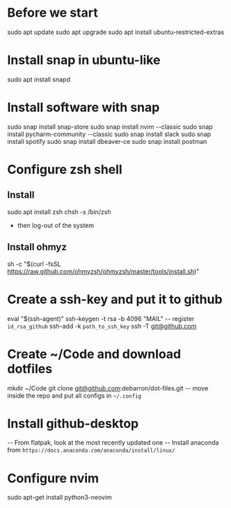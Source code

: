 # Before we start
sudo apt update
sudo apt upgrade
sudo apt install ubuntu-restricted-extras

# Install snap in ubuntu-like
sudo apt install snapd

# Install software with snap
sudo snap install snap-store
sudo snap install nvim --classic
sudo snap install pycharm-community --classic
sudo snap install slack
sudo snap install spotify
sudo snap install dbeaver-ce
sudo snap install postman

# Configure zsh shell
## Install
sudo apt install zsh
chsh -s /bin/zsh
- then log-out of the system

## Install ohmyz
sh -c "$(curl -fsSL https://raw.github.com/ohmyzsh/ohmyzsh/master/tools/install.sh)"

# Create a ssh-key and put it to github
eval "$(ssh-agent)"
ssh-keygen -t rsa -b 4096 "MAIL"
-- register `id_rsa_github`
ssh-add -k `path_to_ssh_key`
ssh -T git@github.com

# Create ~/Code and download dotfiles
mkdir ~/Code
git clone git@github.com:debarron/dot-files.git
-- move inside the repo and put all configs in `~/.config`

# Install github-desktop
-- From flatpak, look at the most recently updated one
-- Install anaconda from `https://docs.anaconda.com/anaconda/install/linux/`

# Configure nvim
sudo apt-get install python3-neovim

